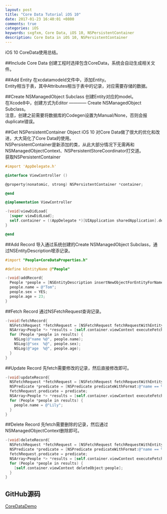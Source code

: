 ```yaml
---
layout: post
title: "Core Data Tutorial iOS 10"
date: 2017-01-23 16:40:01 +0800
comments: true
categories: iOS
keywords: sxgfxm, Core Data, iOS 10, NSPersistentContainer
description: Core Data in iOS 10, NSPersistentContainer
---
```


iOS 10 CoreData使用总结。

<!--more-->

##Include Core Data
创建工程时选择包含CoreData，系统会自动生成相关文件。

##Add Entity
在xcdatamodeld文件中，添加Entity。  
Entity相当于表，其中Attributes相当于表中的记录，对应需要存储的数据。

##Create NSManagedObject Subclass
创建Entity对应的model。  
在Xcode8中，创建方式为Editor ———— Create NSManagedObject Subclass。  
注意，创建之前需要将数据库的Codegen设置为Manual/None，否则会报duplicate错误。

##Get NSPersistentContainer Object
iOS 10 对Core Data做了很大的优化和改进，大大简化了Core Data的使用。  
NSPersistentContainer是新添加的类，从此大部分情况下无需再和NSManagedObjectContext、NSPersistentStoreCoordinator打交道。  
获取NSPersistentContainer    



~~~objective-c
#import 'AppDelegate.h'

@interface ViewController ()

@property(nonatomic, strong) NSPersistentContainer *container;

@end

@implementation ViewController

-(void)viewDidLoad{
  [super viewDidLoad];
  self.container = ((AppDelegate *)[UIApplication sharedApplication].delegate).persistentContainer;
}

@end
~~~

##Add Record
导入通过系统创建的Create NSManagedObject Subclass，通过NSEntityDescription增添记录。  



~~~objective-c
#import "People+CoreDataProperties.h"

#define kEntityName @"People"

-(void)addRecord{
  People *people = [NSEntityDescription insertNewObjectForEntityForName:kEntityName inManagedObjectContext:self.container.viewContext];
  people.name = @"Tom";
  people.sex = YES;
  people.age = 23;
}
~~~

##Fetch Record
通过NSFetchRequest查询记录。  



~~~objective-c
-(void)fetchRecord{
  NSFetchRequest *fetchRequest = [NSFetchRequest fetchRequestWithEntityName:kEntityName];
  NSArray<People *> *results = [self.container.viewContext executeFetchRequest:fetchRequest error:nil];
  for (People *people in results) {
    NSLog(@"name %@", people.name);
    NSLog(@"sex  %@", people.sex);
    NSLog(@"age  %@", people.age);
  }
}
~~~

##Update Record
先fetch需要修改的记录，然后直接修改即可。  



~~~objective-c
-(void)updateRecord{
  NSFetchRequest *fetchRequest = [NSFetchRequest fetchRequestWithEntityName:kEntityName];
  NSPredicate *predicate = [NSPredicate predicateWithFormat:@"name == %@", @"Tom"];
  fetchRequest.predicate = predicate;
  NSArray<People *> *results = [self.container.viewContext executeFetchRequest:fetchRequest error:nil];
  for (People *people in results) {
    people.name = @"Lily";
  }
}
~~~

##Delete Record
先fetch需要删除的记录，然后通过NSManagedObjectContext删除即可。  



~~~objective-c
-(void)deleteRecord{
  NSFetchRequest *fetchRequest = [NSFetchRequest fetchRequestWithEntityName:kEntityName];
  NSPredicate *predicate = [NSPredicate predicateWithFormat:@"name == %@", @"Lily"];
  fetchRequest.predicate = predicate;
  NSArray<People *> *results = [self.container.viewContext executeFetchRequest:fetchRequest error:nil];
  for (People *people in results) {
    [self.container.viewContext deleteObject:people];
  }
}
~~~

## GitHub源码

[CoreDataDemo](https://github.com/sxgfxm/CoreDataDemo)

